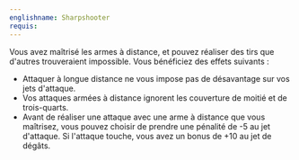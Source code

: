 ```yaml
---
englishname: Sharpshooter
requis:
---
```

Vous avez maîtrisé les armes à distance, et pouvez réaliser des tirs que d'autres trouveraient impossible. Vous bénéficiez des effets suivants : 

 - Attaquer à longue distance ne vous impose pas de désavantage sur vos jets d'attaque.
 - Vos attaques armées à distance ignorent les couverture de moitié et de trois-quarts.
 - Avant de réaliser une attaque avec une arme à distance que vous maîtrisez, vous pouvez choisir de prendre une pénalité de -5 au jet d'attaque. Si l'attaque touche, vous avez un bonus de +10 au jet de dégâts.
